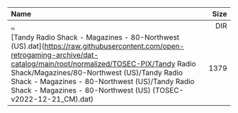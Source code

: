 |Name|Size|
|:---|---:|
|[..](../index.html)|DIR|
|[Tandy Radio Shack - Magazines - 80-Northwest (US).dat](https://raw.githubusercontent.com/open-retrogaming-archive/dat-catalog/main/root/normalized/TOSEC-PIX/Tandy Radio Shack/Magazines/80-Northwest (US)/Tandy Radio Shack - Magazines - 80-Northwest (US)/Tandy Radio Shack - Magazines - 80-Northwest (US) (TOSEC-v2022-12-21_CM).dat)|1379|
